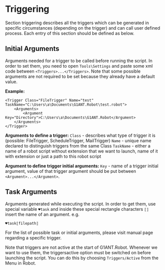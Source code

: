 # Triggering

Section triggering describes all the triggers which can be generated in specific circumstances (depending on the trigger) and can call user defined process.
Each entry of this section should be defined as below.

## Initial Arguments

Arguments needed for a trigger to be called before running the script. In order to set them, you need to open `Tools\Settings` and paste some xml code between `<Triggers>...</Triggers>`.
Note that some possible arguments are not required to be set because they already have a default value. 

**Example:**

```G1ANT
<Trigger Class="FileTrigger" Name="test" TaskName="C:\Users\a\Documents\G1ANT.Robot\test.robot">
	<Arguments>
		<Argument Key="Directory">C:\Users\a\Documents\G1ANT.Robot</Argument>
	</Arguments>
</Trigger>
```

**Arguments to define a trigger:**
`Class` - describes what type of trigger it is (possible: FileTrigger, ScheduleTrigger, MailTrigger)
`Name` - unique name declared to distinguish triggers from the same Class
`TaskName` - either a name of a robot script without extension that we want to launch, name of it with extension or just a path to this robot script

**Argument to define trigger initial arguments:**
`Key` - name of a trigger initial argument, value of that trigger argument should be put between `<Argument>...</Argument>`.


## Task Arguments

Arguments generated while executing the script. In order to get them, use special variable `♥task` and inside these special rectangle characters `⟦⟧` insert the name of an argument.
e.g. 
```G1ANT
♥task⟦filepath⟧
```

For the list of possible task or initial arguments, please visit manual page regarding a specific trigger.

Note that triggers are not active at the start of G1ANT.Robot. Whenever we want to use them, the triggersactive option must be switched on before launching the script. You can do this by choosing `Triggers/Active` from the Menu in Robot.
